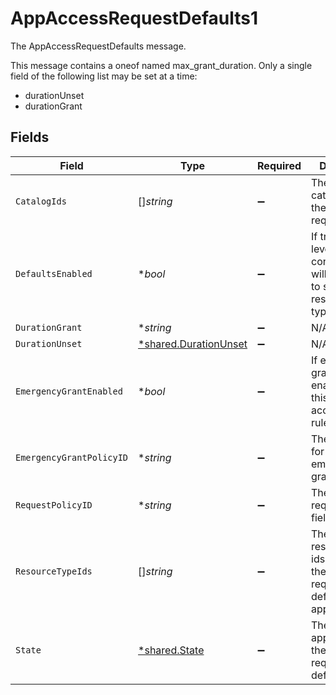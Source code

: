 # AppAccessRequestDefaults1

The AppAccessRequestDefaults message.

This message contains a oneof named max_grant_duration. Only a single field of the following list may be set at a time:
  - durationUnset
  - durationGrant



## Fields

| Field                                                                                    | Type                                                                                     | Required                                                                                 | Description                                                                              |
| ---------------------------------------------------------------------------------------- | ---------------------------------------------------------------------------------------- | ---------------------------------------------------------------------------------------- | ---------------------------------------------------------------------------------------- |
| `CatalogIds`                                                                             | []*string*                                                                               | :heavy_minus_sign:                                                                       | The request catalog ids for the app access request rule.                                 |
| `DefaultsEnabled`                                                                        | **bool*                                                                                  | :heavy_minus_sign:                                                                       | If true the app level request configuration will be applied to specified resource types. |
| `DurationGrant`                                                                          | **string*                                                                                | :heavy_minus_sign:                                                                       | N/A                                                                                      |
| `DurationUnset`                                                                          | [*shared.DurationUnset](../../../pkg/models/shared/durationunset.md)                     | :heavy_minus_sign:                                                                       | N/A                                                                                      |
| `EmergencyGrantEnabled`                                                                  | **bool*                                                                                  | :heavy_minus_sign:                                                                       | If emergency grants are enabled for this app access request rule.                        |
| `EmergencyGrantPolicyID`                                                                 | **string*                                                                                | :heavy_minus_sign:                                                                       | The policy id for the emergency grant policy.                                            |
| `RequestPolicyID`                                                                        | **string*                                                                                | :heavy_minus_sign:                                                                       | The requestPolicyId field.                                                               |
| `ResourceTypeIds`                                                                        | []*string*                                                                               | :heavy_minus_sign:                                                                       | The app resource type ids for which the app access request defaults are applied.         |
| `State`                                                                                  | [*shared.State](../../../pkg/models/shared/state.md)                                     | :heavy_minus_sign:                                                                       | The last applied state of the app access request defaults.                               |